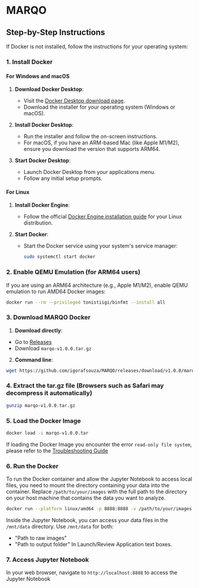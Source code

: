 # MARQO

## Step-by-Step Instructions

If Docker is not installed, follow the instructions for your operating system:

### 1. Install Docker

#### For Windows and macOS

1. **Download Docker Desktop**:
   - Visit the [Docker Desktop download page](https://www.docker.com/products/docker-desktop).
   - Download the installer for your operating system (Windows or macOS).

2. **Install Docker Desktop**:
   - Run the installer and follow the on-screen instructions.
   - For macOS, if you have an ARM-based Mac (like Apple M1/M2), ensure you download the version that supports ARM64.

3. **Start Docker Desktop**:
   - Launch Docker Desktop from your applications menu.
   - Follow any initial setup prompts.

#### For Linux

1. **Install Docker Engine**:
   - Follow the official [Docker Engine installation guide](https://docs.docker.com/engine/install/) for your Linux distribution.

2. **Start Docker**:
   - Start the Docker service using your system's service manager:

     ```sh
     sudo systemctl start docker
     ```

### 2. Enable QEMU Emulation (for ARM64 users)

If you are using an ARM64 architecture (e.g., Apple M1/M2), enable QEMU emulation to run AMD64 Docker images:

```sh
docker run --rm --privileged tonistiigi/binfmt --install all
```

### 3. Download MARQO Docker

1. **Download directly**:
  - Go to [Releases](https://github.com/igorafsouza/MARQO/releases)
  - Download `marqo-v1.0.0.tar.gz`

2. **Command line**:
  ```sh
  wget https://github.com/igorafsouza/MARQO/releases/download/v1.0.0/marqo-v1.0.0.tar.gz
  ```

### 4. Extract the tar.gz file (Browsers such as Safari may decompress it automatically)
  ```sh
  gunzip marqo-v1.0.0.tar.gz
  ```

### 5. Load the Docker Image
  ```sh
  docker load -i marqo-v1.0.0.tar
  ```
  If loading the Docker Image you encounter the error `read-only file system`, please refer to the [Troubleshooting Guide](https://github.com/igorafsouza/MARQO/blob/main/TROUBLESHOOTING.md)

### 6. Run the Docker
To run the Docker container and allow the Jupyter Notebook to access local files, you need to mount the directory containing your data into the container. Replace `/path/to/your/images` with the full path to the directory on your host machine that contains the data you want to analyze.

  ```sh
  docker run --platform linux/amd64 -p 8888:8888 -v /path/to/your/images:/mnt/data marqo-v1.0.0
  ```

Inside the Jupyter Notebook, you can access your data files in the `/mnt/data` directory. Use `/mnt/data` for both:
   - "Path to raw images"
   - "Path to output folder"
In Launch/Review Application text boxes. 

### 7. Access Jupyter Notebook
  In your web browser, navigate to `http://localhost:8888` to access the Jupyter Notebook 
